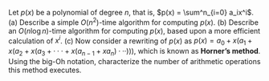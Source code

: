 Let $p(x)$ be a polynomial of degree $n$, that is, $p(x) = \sum^n_{i=0} a_ix^i$.
(a) Describe a simple $O(n^2)$-time algorithm for computing $p(x)$.
(b) Describe an $O(n\log n)$-time algorithm for computing $p(x)$, based upon
a more efficient calculation of $x^i$.
(c) Now consider a rewriting of $p(x)$ as
$p(x) = a_0 +x(a_1 +x(a_2 +x(a_3 +···+x(a_{n−1} + xa_n)···)))$,
which is known as **Horner’s method**. Using the big-Oh notation, characterize the number of arithmetic operations this
method executes.
